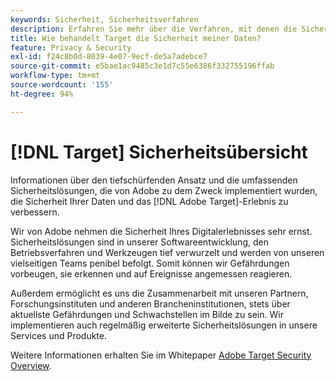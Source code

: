 ```yaml
---
keywords: Sicherheit, Sicherheitsverfahren
description: Erfahren Sie mehr über die Verfahren, mit denen die Sicherheit Ihrer Daten und von Adobe  [!DNL Adobe Target]  erhöht.
title: Wie behandelt Target die Sicherheit meiner Daten?
feature: Privacy & Security
exl-id: f24c8b0d-8039-4e07-9ecf-de5a7adebce7
source-git-commit: e5bae1ac9485c3e1d7c55e6386f332755196ffab
workflow-type: tm+mt
source-wordcount: '155'
ht-degree: 94%

---
```


# [!DNL Target] Sicherheitsübersicht

Informationen über den tiefschürfenden Ansatz und die umfassenden Sicherheitslösungen, die von Adobe zu dem Zweck implementiert wurden, die Sicherheit Ihrer Daten und das [!DNL Adobe Target]-Erlebnis zu verbessern.

Wir von Adobe nehmen die Sicherheit Ihres Digitalerlebnisses sehr ernst. Sicherheitslösungen sind in unserer Softwareentwicklung, den Betriebsverfahren und Werkzeugen tief verwurzelt und werden von unseren vielseitigen Teams penibel befolgt. Somit können wir Gefährdungen vorbeugen, sie erkennen und auf Ereignisse angemessen reagieren.

Außerdem ermöglicht es uns die Zusammenarbeit mit unseren Partnern, Forschungsinstituten und anderen Brancheninstitutionen, stets über aktuellste Gefährdungen und Schwachstellen im Bilde zu sein. Wir implementieren auch regelmäßig erweiterte Sicherheitslösungen in unsere Services und Produkte.

Weitere Informationen erhalten Sie im Whitepaper [Adobe Target Security Overview](https://www.adobe.com/content/dam/cc/en/security/pdfs/AdobeTargetSecurityOverview.pdf).
